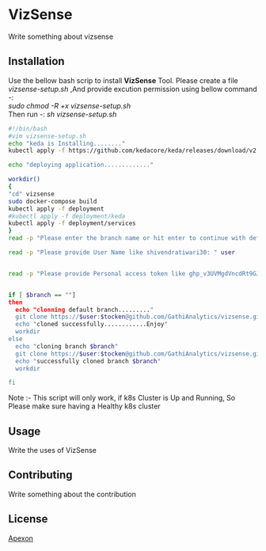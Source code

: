 # VizSense

Write something about vizsense

## Installation

Use the bellow bash scrip to install **VizSense** Tool.
Please create a file *vizsense-setup.sh* ,And provide excution permission using bellow command -:  
*sudo chmod -R +x vizsense-setup.sh*  
 Then run -:  *sh vizsense-setup.sh*
  
```bash
#!/bin/bash
#vim vizsense-setup.sh
echo "keda is Installing........"
kubectl apply -f https://github.com/kedacore/keda/releases/download/v2.9.1/keda-2.9.1.yaml

echo "deploying application............."

workdir()
{
"cd" vizsense
sudo docker-compose build
kubectl apply -f deployment
#kubectl apply -f deployment/keda
kubectl apply -f deployment/services
}
read -p "Please enter the branch name or hit enter to continue with default branch: " branch

read -p "Please provide User Name like shivendratiwari30: " user


read -p "Please provide Personal access token like ghp_v3UVMgdVncdRt9GJfghjkfICD778X536XOCC: " tocken


if [ $branch == ""]
then
  echo "clonning default branch........."
  git clone https://$user:$tocken@github.com/GathiAnalytics/vizsense.git
  echo "cloned successfully............Enjoy"
  workdir
else
  echo "cloning branch $branch"
  git clone https://$user:$tocken@github.com/GathiAnalytics/vizsense.git --branch $branch
  echo "successfully cloned branch $branch"
  workdir

fi

```
Note :- This script will only work, if k8s Cluster is Up and Running,
So Please make sure having a Healthy k8s cluster
## Usage

Write the uses of VizSense


## Contributing
Write something about the contribution
## License
[Apexon](https://www.apexon.com/)
